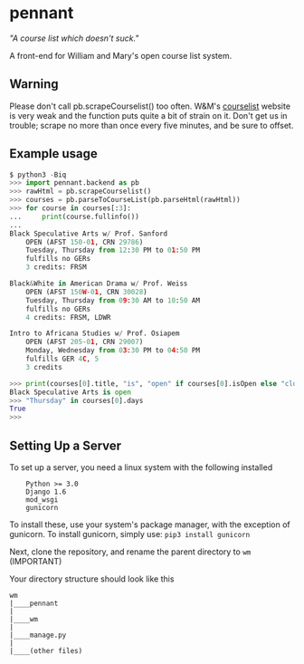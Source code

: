 pennant
=======

_"A course list which doesn't suck."_

A front-end for William and Mary's open course list system.

## Warning
Please don't call pb.scrapeCourselist() too often. W&M's [courselist][] website
is very weak and the function puts quite a bit of strain on it. Don't get us in
trouble; scrape no more than once every five minutes, and be sure to offset.

[courselist]: https://courselist.wm.edu/

## Example usage

```python
$ python3 -Biq
>>> import pennant.backend as pb
>>> rawHtml = pb.scrapeCourselist()
>>> courses = pb.parseToCourseList(pb.parseHtml(rawHtml))
>>> for course in courses[:3]:
...     print(course.fullinfo())
...
Black Speculative Arts w/ Prof. Sanford
    OPEN (AFST 150-01, CRN 29786)
    Tuesday, Thursday from 12:30 PM to 01:50 PM
    fulfills no GERs
    3 credits: FRSM

Black&White in American Drama w/ Prof. Weiss
    OPEN (AFST 150W-01, CRN 30028)
    Tuesday, Thursday from 09:30 AM to 10:50 AM
    fulfills no GERs
    4 credits: FRSM, LDWR

Intro to Africana Studies w/ Prof. Osiapem
    OPEN (AFST 205-01, CRN 29007)
    Monday, Wednesday from 03:30 PM to 04:50 PM
    fulfills GER 4C, 5
    3 credits

>>> print(courses[0].title, "is", "open" if courses[0].isOpen else "closed")
Black Speculative Arts is open
>>> "Thursday" in courses[0].days
True
>>>

```

## Setting Up a Server

To set up a server, you need a linux system with the following installed
```
    Python >= 3.0
    Django 1.6
    mod_wsgi
    gunicorn
```
To install these, use your system's package manager, with the exception of gunicorn. To install gunicorn, simply use:
    ```
    pip3 install gunicorn
    ```

Next, clone the repository, and rename the parent directory to ```wm``` (IMPORTANT)

Your directory structure should look like this
```
wm
|____pennant
|
|____wm
|
|____manage.py
|
|____(other files)

```
